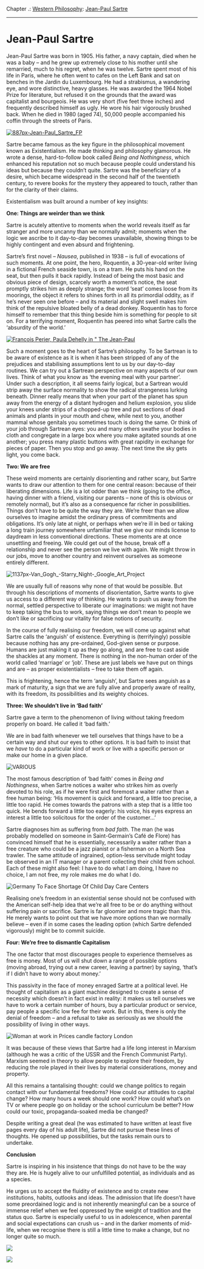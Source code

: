 Chapter .: [Western Philosophy](https://www.theschooloflife.com/thebookoflife/category/leisure/western-philosophy/): [Jean-Paul Sartre](https://www.theschooloflife.com/thebookoflife/the-great-philosophers-jean-paul-sartre/)

* * *

# Jean-Paul Sartre

Jean-Paul Sartre was born in 1905. His father, a navy captain, died when he was a baby – and he grew up extremely close to his mother until she remarried, much to his regret, when he was twelve. Sartre spent most of his life in Paris, where he often went to cafes on the Left Bank and sat on benches in the Jardin du Luxembourg. He had a strabismus, a wandering eye, and wore distinctive, heavy glasses. He was awarded the 1964 Nobel Prize for literature, but refused it on the grounds that the award was capitalist and bourgeois. He was very short (five feet three inches) and frequently described himself as ugly. He wore his hair vigorously brushed back. When he died in 1980 (aged 74), 50,000 people accompanied his coffin through the streets of Paris.

[![887px-Jean-Paul_Sartre_FP](https://www.theschooloflife.com/thebookoflife/wp-content/uploads/2014/11/887px-Jean-Paul_Sartre_FP.jpeg)](http://www.thebookoflife.org/wp-content/uploads/2014/11/887px-Jean-Paul_Sartre_FP.jpeg)

Sartre became famous as the key figure in the philosophical movement known as Existentialism. He made thinking and philosophy glamorous. He wrote a dense, hard-to-follow book called _Being and Nothingness_, which enhanced his reputation not so much because people could understand his ideas but because they couldn’t quite. Sartre was the beneficiary of a desire, which became widespread in the second half of the twentieth century, to revere books for the mystery they appeared to touch, rather than for the clarity of their claims.

Existentialism was built around a number of key insights:

**One: Things are weirder than we think**

Sartre is acutely attentive to moments when the world reveals itself as far stranger and more uncanny than we normally admit; moments when the logic we ascribe to it day-to-day becomes unavailable, showing things to be highly contingent and even absurd and frightening.

Sartre’s first novel – _Nausea_, published in 1938 – is full of evocations of such moments. At one point, the hero, Roquentin, a 30-year-old writer living in a fictional French seaside town, is on a tram. He puts his hand on the seat, but then pulls it back rapidly. Instead of being the most basic and obvious piece of design, scarcely worth a moment’s notice, the seat promptly strikes him as deeply strange; the word ‘seat’ comes loose from its moorings, the object it refers to shines forth in all its primordial oddity, as if he’s never seen one before – and its material and slight swell makes him think of the repulsive bloated belly of a dead donkey. Roquentin has to force himself to remember that this thing beside him is something for people to sit on. For a terrifying moment, Roquentin has peered into what Sartre calls the ‘absurdity of the world.’

[![Francois Perier, Paula Dehelly in " The Jean-Paul](https://www.theschooloflife.com/thebookoflife/wp-content/uploads/2014/11/557525221.jpg)](http://www.thebookoflife.org/wp-content/uploads/2014/11/557525221.jpg)

Such a moment goes to the heart of Sartre’s philosophy. To be Sartrean is to be aware of existence as it is when it has been stripped of any of the prejudices and stabilising assumptions lent to us by our day-to-day routines. We can try out a Sartrean perspective on many aspects of our own lives. Think of what you know as ‘the evening meal with your partner’. Under such a description, it all seems fairly logical, but a Sartrean would strip away the surface normality to show the radical strangeness lurking beneath. Dinner really means that when your part of the planet has spun away from the energy of a distant hydrogen and helium explosion, you slide your knees under strips of a chopped-up tree and put sections of dead animals and plants in your mouth and chew, while next to you, another mammal whose genitals you sometimes touch is doing the same. Or think of your job through Sartrean eyes: you and many others swathe your bodies in cloth and congregate in a large box where you make agitated sounds at one another; you press many plastic buttons with great rapidity in exchange for pieces of paper. Then you stop and go away. The next time the sky gets light, you come back.

**Two: We are free**

These weird moments are certainly disorienting and rather scary, but Sartre wants to draw our attention to them for one central reason: because of their liberating dimensions. Life is a lot odder than we think (going to the office, having dinner with a friend, visiting our parents – none of this is obvious or remotely normal), but it’s also as a consequence far richer in possibilities. Things don’t have to be quite the way they are. We’re freer than we allow ourselves to imagine amidst the ordinary press of commitments and obligations. It’s only late at night, or perhaps when we’re ill in bed or taking a long train journey somewhere unfamiliar that we give our minds license to daydream in less conventional directions. These moments are at once unsettling and freeing. We could get out of the house, break off a relationship and never see the person we live with again. We might throw in our jobs, move to another country and reinvent ourselves as someone entirely different.

![1137px-Van_Gogh_-_Starry_Night_-_Google_Art_Project](https://www.theschooloflife.com/thebookoflife/wp-content/uploads/2014/09/1137px-Van_Gogh_-_Starry_Night_-_Google_Art_Project.jpg)

We are usually full of reasons why none of that would be possible. But through his descriptions of moments of disorientation, Sartre wants to give us access to a different way of thinking. He wants to push us away from the normal, settled perspective to liberate our imaginations: we might not have to keep taking the bus to work, saying things we don’t mean to people we don’t like or sacrificing our vitality for false notions of security.

In the course of fully realising our freedom, we will come up against what Sartre calls the ‘anguish’ of existence. Everything is (terrifyingly) possible because nothing has any pre-ordained, God-given sense or purpose. Humans are just making it up as they go along, and are free to cast aside the shackles at any moment. There is nothing in the non-human order of the world called ‘marriage’ or ‘job’. These are just labels we have put on things and are – as proper existentialists – free to take them off again.

This is frightening, hence the term ‘anguish’, but Sartre sees anguish as a mark of maturity, a sign that we are fully alive and properly aware of reality, with its freedom, its possibilities and its weighty choices.

**Three: We shouldn’t live in ‘Bad faith’**

Sartre gave a term to the phenomenon of living without taking freedom properly on board. He called it ‘bad faith.’

We are in bad faith whenever we tell ourselves that things have to be a certain way and shut our eyes to other options. It is bad faith to insist that we _have_ to do a particular kind of work or live with a specific person or make our home in a given place.

![VARIOUS](https://www.theschooloflife.com/thebookoflife/wp-content/uploads/2014/09/rexfeatures_411879fa.jpg)

The most famous description of ‘bad faith’ comes in _Being and Nothingness_, when Sartre notices a waiter who strikes him as overly devoted to his role, as if he were first and foremost a waiter rather than a free human being: ‘His movement is quick and forward, a little too precise, a little too rapid. He comes towards the patrons with a step that is a little too quick. He bends forward a little too eagerly: his voice, his eyes express an interest a little too solicitous for the order of the customer…’

Sartre diagnoses him as suffering from _bad faith_. The man (he was probably modelled on someone in Saint-Germain’s Café de Flore) has convinced himself that he is essentially, necessarily a waiter rather than a free creature who could be a jazz pianist or a fisherman on a North Sea trawler. The same attitude of ingrained, option-less servitude might today be observed in an IT manager or a parent collecting their child from school. Each of these might also feel: I have to do what I am doing, I have no choice, I am not free, my role makes me do what I do.

![Germany To Face Shortage Of Child Day Care Centers](https://www.theschooloflife.com/thebookoflife/wp-content/uploads/2014/09/148466028.jpg)

Realising one’s freedom in an existential sense should not be confused with the American self-help idea that we’re all free to be or do anything without suffering pain or sacrifice. Sartre is far gloomier and more tragic than this. He merely wants to point out that we have more options than we normally believe – even if in some cases the leading option (which Sartre defended vigorously) might be to commit suicide.

**Four: We’re free to dismantle Capitalism**

The one factor that most discourages people to experience themselves as free is money. Most of us will shut down a range of possible options (moving abroad, trying out a new career, leaving a partner) by saying, ‘that’s if I didn’t have to worry about money.’

This passivity in the face of money enraged Sartre at a political level. He thought of capitalism as a giant machine designed to create a sense of necessity which doesn’t in fact exist in reality: it makes us tell ourselves we have to work a certain number of hours, buy a particular product or service, pay people a specific low fee for their work. But in this, there is only the denial of freedom – and a refusal to take as seriously as we should the possibility of living in other ways.

![Woman at work in Prices candle factory London](https://www.theschooloflife.com/thebookoflife/wp-content/uploads/2014/09/thread.jpg)

It was because of these views that Sartre had a life long interest in Marxism (although he was a critic of the USSR and the French Communist Party). Marxism seemed in theory to allow people to explore their freedom, by reducing the role played in their lives by material considerations, money and property.

All this remains a tantalising thought: could we change politics to regain contact with our fundamental freedoms? How could our attitudes to capital change? How many hours a week should one work? How could what’s on TV or where people go on holiday or the school curriculum be better? How could our toxic, propaganda-soaked media be changed?

Despite writing a great deal (he was estimated to have written at least five pages every day of his adult life), Sartre did not pursue these lines of thoughts. He opened up possibilities, but the tasks remain ours to undertake.

**Conclusion**

Sartre is inspiring in his insistence that things do not have to be the way they are. He is hugely alive to our unfulfilled potential, as individuals and as a species.

He urges us to accept the fluidity of existence and to create new institutions, habits, outlooks and ideas. The admission that life doesn’t have some preordained logic and is not inherently meaningful can be a source of immense relief when we feel oppressed by the weight of tradition and the status quo. Sartre is especially useful to us in adolescence, when parental and social expectations can crush us – and in the darker moments of mid-life, when we recognise there is still a little time to make a change, but no longer quite so much.

[![](https://img.youtube.com/vi/3bQsZxDQgzU/0.jpg)](//www.youtube.com/embed/3bQsZxDQgzU? '')

[![](https://img.youtube.com/vi/xxrmOHJQRSs/0.jpg)](https://www.youtube.com/embed/xxrmOHJQRSs '')
